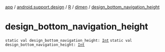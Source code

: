 [app](../../../index.md) / [android.support.design](../../index.md) / [R](../index.md) / [dimen](index.md) / [design_bottom_navigation_height](./design_bottom_navigation_height.md)

# design_bottom_navigation_height

`static val design_bottom_navigation_height: `[`Int`](https://kotlinlang.org/api/latest/jvm/stdlib/kotlin/-int/index.html)
`static val design_bottom_navigation_height: `[`Int`](https://kotlinlang.org/api/latest/jvm/stdlib/kotlin/-int/index.html)
